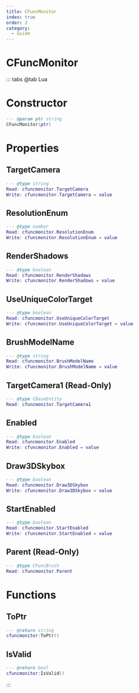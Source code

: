 ```yaml
---
title: CFuncMonitor
index: true
order: 2
category:
  - Guide
---
```


# CFuncMonitor

::: tabs
@tab Lua
# Constructor
```lua
--- @param ptr string
CFuncMonitor(ptr)
```
# Properties
## TargetCamera 
```lua
--- @type string
Read: cfuncmonitor.TargetCamera
Write: cfuncmonitor.TargetCamera = value
```
## ResolutionEnum 
```lua
--- @type number
Read: cfuncmonitor.ResolutionEnum
Write: cfuncmonitor.ResolutionEnum = value
```
## RenderShadows 
```lua
--- @type boolean
Read: cfuncmonitor.RenderShadows
Write: cfuncmonitor.RenderShadows = value
```
## UseUniqueColorTarget 
```lua
--- @type boolean
Read: cfuncmonitor.UseUniqueColorTarget
Write: cfuncmonitor.UseUniqueColorTarget = value
```
## BrushModelName 
```lua
--- @type string
Read: cfuncmonitor.BrushModelName
Write: cfuncmonitor.BrushModelName = value
```
## TargetCamera1 (Read-Only)
```lua
--- @type CBaseEntity
Read: cfuncmonitor.TargetCamera1
```
## Enabled 
```lua
--- @type boolean
Read: cfuncmonitor.Enabled
Write: cfuncmonitor.Enabled = value
```
## Draw3DSkybox 
```lua
--- @type boolean
Read: cfuncmonitor.Draw3DSkybox
Write: cfuncmonitor.Draw3DSkybox = value
```
## StartEnabled 
```lua
--- @type boolean
Read: cfuncmonitor.StartEnabled
Write: cfuncmonitor.StartEnabled = value
```
## Parent (Read-Only)
```lua
--- @type CFuncBrush
Read: cfuncmonitor.Parent
```
# Functions
## ToPtr
```lua
--- @return string
cfuncmonitor:ToPtr()
```
## IsValid
```lua
--- @return bool
cfuncmonitor:IsValid()
```

:::